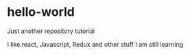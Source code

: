 # hello-world
Just another repository tutorial


I like react, Javascript, Redux and other stuff I am still learning
